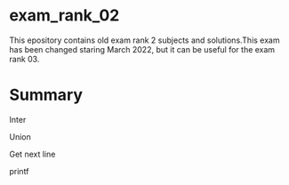 # exam_rank_02
This epository contains old exam rank 2 subjects and solutions.This exam has been changed staring March 2022, but it can be useful for the exam rank 03.

# Summary
Inter

Union

Get next line

printf
